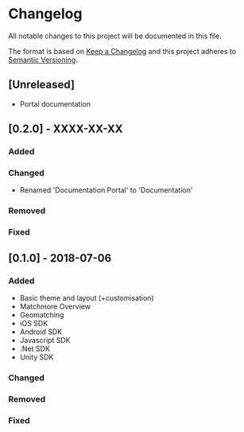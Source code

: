 # Changelog
All notable changes to this project will be documented in this file.

The format is based on [Keep a Changelog](http://keepachangelog.com/en/1.0.0/)
and this project adheres to [Semantic Versioning](http://semver.org/spec/v2.0.0.html).

## [Unreleased]
- Portal documentation

## [0.2.0] - XXXX-XX-XX
### Added

### Changed 
- Renamed 'Documentation Portal' to 'Documentation'

### Removed

### Fixed

## [0.1.0] - 2018-07-06
### Added
- Basic theme and layout (+customisation)
- Matchmore Overview
- Geomatching
- iOS SDK
- Android SDK
- Javascript SDK
- .Net SDK
- Unity SDK

### Changed 

### Removed

### Fixed
